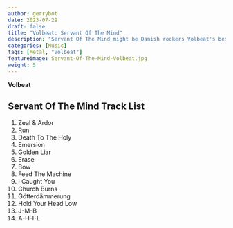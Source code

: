 ```yaml
---
author: gerrybot
date: 2023-07-29
draft: false
title: "Volbeat: Servant Of The Mind"
description: "Servant Of The Mind might be Danish rockers Volbeat's best album yet"
categories: [Music]
tags: [Metal, "Volbeat"]
featureimage: Servant-Of-The-Mind-Volbeat.jpg
weight: 5
---
```


**Volbeat** 

## Servant Of The Mind Track List

1. Zeal & Ardor
2. Run
3. Death To The Holy
4. Emersion
5. Golden Liar
6. Erase
7. Bow
8. Feed The Machine
9. I Caught You
10. Church Burns
11. Götterdämmerung
12. Hold Your Head Low
13. J-M-B
14. A-H-I-L